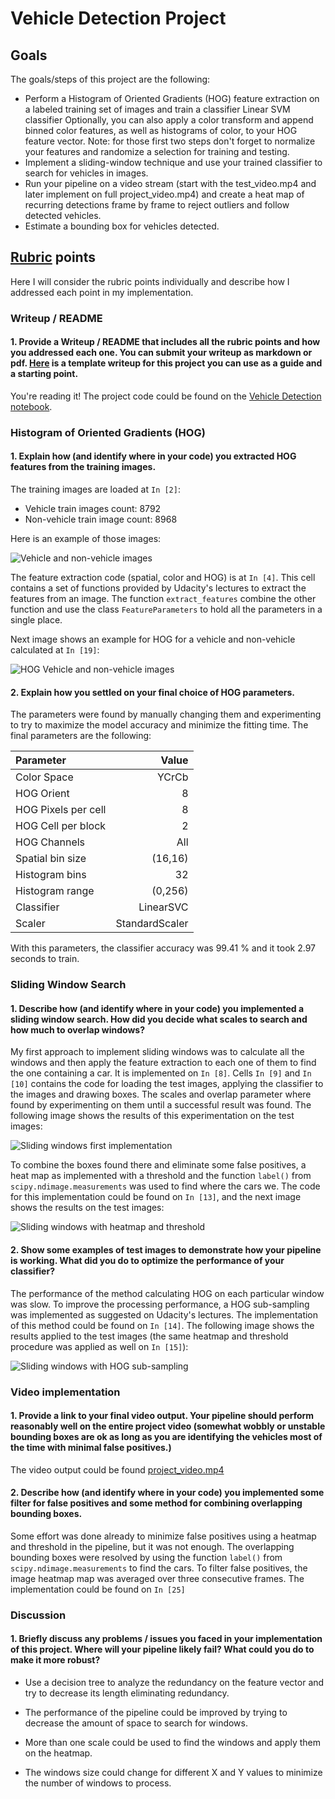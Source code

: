 # Vehicle Detection Project

## Goals

The goals/steps of this project are the following:

- Perform a Histogram of Oriented Gradients (HOG) feature extraction on a labeled training set of images and train a classifier Linear SVM classifier
Optionally, you can also apply a color transform and append binned color features, as well as histograms of color, to your HOG feature vector.
Note: for those first two steps don't forget to normalize your features and randomize a selection for training and testing.
- Implement a sliding-window technique and use your trained classifier to search for vehicles in images.
- Run your pipeline on a video stream (start with the test_video.mp4 and later implement on full project_video.mp4) and create a heat map of recurring detections frame by frame to reject outliers and follow detected vehicles.
- Estimate a bounding box for vehicles detected.

## [Rubric](https://review.udacity.com/#!/rubrics/513/view) points

Here I will consider the rubric points individually and describe how I addressed each point in my implementation.

### Writeup / README

#### 1. Provide a Writeup / README that includes all the rubric points and how you addressed each one. You can submit your writeup as markdown or pdf. [Here](https://github.com/udacity/CarND-Vehicle-Detection/blob/master/writeup_template.md) is a template writeup for this project you can use as a guide and a starting point.

You're reading it!
The project code could be found on the [Vehicle Detection notebook](Vehicle%20Detection.ipynb).

### Histogram of Oriented Gradients (HOG)

#### 1. Explain how (and identify where in your code) you extracted HOG features from the training images.

The training images are loaded at `In [2]`:

- Vehicle train images count: 8792
- Non-vehicle train image count: 8968

Here is an example of those images:

![Vehicle and non-vehicle images](images/vehicle-non-vehicle.png)

The feature extraction code (spatial, color and HOG) is at `In [4]`. This cell contains a set of functions provided by Udacity's lectures to extract the features from an image. The function `extract_features` combine the other function and use the class `FeatureParameters` to hold all the parameters in a single place.

Next image shows an example for HOG for a vehicle and non-vehicle calculated at `In [19]`:

![HOG Vehicle and non-vehicle images](images/hog.png)

#### 2. Explain how you settled on your final choice of HOG parameters.

The parameters were found by manually changing them and experimenting to try to maximize the model accuracy and minimize the fitting time. The final parameters are the following:

|Parameter|Value|
|:--------|----:|
|Color Space|YCrCb|
|HOG Orient|8|
|HOG Pixels per cell|8|
|HOG Cell per block|2|
|HOG Channels|All|
|Spatial bin size| (16,16)|
|Histogram bins|32|
|Histogram range|(0,256)|
|Classifier|LinearSVC|
|Scaler|StandardScaler|

With this parameters, the classifier accuracy was 99.41 % and it took 2.97 seconds to train.

### Sliding Window Search

#### 1. Describe how (and identify where in your code) you implemented a sliding window search. How did you decide what scales to search and how much to overlap windows?

My first approach to implement sliding windows was to calculate all the windows and then apply the feature extraction to each one of them to find the one containing a car. It is implemented on `In [8]`. Cells `In [9]` and `In [10]` contains the code for loading the test images, applying the classifier to the images and drawing boxes. The scales and overlap parameter where found by experimenting on them until a successful result was found. The following image shows the results of this experimentation on the test images:

![Sliding windows first implementation](images/sliding_windows.png)

To combine the boxes found there and eliminate some false positives, a heat map as implemented with a threshold and the function `label()` from `scipy.ndimage.measurements` was used to find where the cars we. The code for this implementation could be found on `In [13]`, and the next image shows the results on the test images:

![Sliding windows with heatmap and threshold](images/withheatmap.png)

#### 2. Show some examples of test images to demonstrate how your pipeline is working. What did you do to optimize the performance of your classifier?

The performance of the method calculating HOG on each particular window was slow. To improve the processing performance, a HOG sub-sampling was implemented as suggested on Udacity's lectures. The implementation of this method could be found on `In [14]`. The following image shows the results applied to the test images (the same heatmap and threshold procedure was applied as well on `In [15]`):

![Sliding windows with HOG sub-sampling](images/hog_subsampling.png)

### Video implementation

#### 1. Provide a link to your final video output. Your pipeline should perform reasonably well on the entire project video (somewhat wobbly or unstable bounding boxes are ok as long as you are identifying the vehicles most of the time with minimal false positives.)

The video output could be found [project_video.mp4](video_output/project_video.mp4)

#### 2. Describe how (and identify where in your code) you implemented some filter for false positives and some method for combining overlapping bounding boxes.

Some effort was done already to minimize false positives using a heatmap and threshold in the pipeline, but it was not enough. The overlapping bounding boxes were resolved by using the function `label()` from `scipy.ndimage.measurements` to find the cars. To filter false positives, the image heatmap map was averaged over three consecutive frames. The implementation could be found on `In [25]`

### Discussion

#### 1. Briefly discuss any problems / issues you faced in your implementation of this project. Where will your pipeline likely fail? What could you do to make it more robust?

- Use a decision tree to analyze the redundancy on the feature vector and try to decrease its length eliminating redundancy.

- The performance of the pipeline could be improved by trying to decrease the amount of space to search for windows.

- More than one scale could be used to find the windows and apply them on the heatmap.

- The windows size could change for different X and Y values to minimize the number of windows to process.